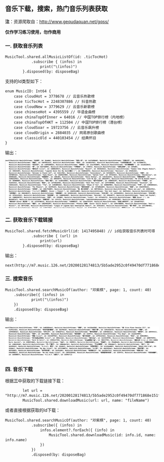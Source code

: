 ## 音乐下载，搜索，热门音乐列表获取

**注**：资源爬取自：http://www.gequdaquan.net/gqss/

**仅作学习练习使用，勿作商用**

### 一. 获取音乐列表

```
MusicTool.shared.allMusicListOf(id: .ticTocHot)
            .subscribe { (infos) in
                print("\(infos)")
        }.disposed(by: disposeBag)
```

支持的Id类型如下：

```
enum MusicID: Int64 {
    case cloudHot = 3778678 // 云音乐热歌榜
    case ticTocHot = 2248307886 // 抖音热歌
    case cloudNew = 3779629 // 云音乐新歌榜
    case chineseHot = 4395559 // 华语金曲榜
    case chinaTopOfInner = 64016 // 中国TOP排行榜（内地榜）
    case chinaTopOfHKT = 112504 // 中国TOP排行榜（港台榜）
    case cloudSoar = 19723756 // 云音乐飙升榜
    case cloudOrigin = 2884035 // 网易原创歌曲榜
    case classicOld = 440103454 // 经典怀旧
}
```

输出：

![](./Pic/MusicList.png)

### 二. 获取音乐下载链接

```
MusicTool.shared.fetchMusicUrl(id: 1417495848) // id在获取音乐列表时可得
            .subscribe { (url) in
                print(url)
        }.disposed(by: disposeBag)
```

输出：

```
next(http://m7.music.126.net/20200128174813/5b5ade2952c0f49470df771868e151fd/ymusic/025d/0f52/560f/575dd9d27b88fdb31acaaec10feb15d1.mp3)
```

### 三. 搜索音乐

```
MusicTool.shared.searchMusicOf(author: "邓紫棋", page: 1, count: 40)
    .subscribe({ (infos) in
    		print("\(infos)")
    })
    .disposed(by: disposeBag)
```

输出：

![](./Pic/MusicSearch.png)

### 四. 音乐下载

根据**三**中获取的下载链接下载：

```
        let url = "http://m7.music.126.net/20200128174813/5b5ade2952c0f49470df771868e151fd/ymusic/025d/0f52/560f/575dd9d27b88fdb31acaaec10feb15d1.mp3"
        MusicTool.shared.downloadMusic(url: url, name: "fileName")
```

或者直接根据获取的Id下载：

```
MusicTool.shared.searchMusicOf(author: "邓紫棋", page: 1, count: 40)
            .subscribe({ (infos) in
                infos.element?.forEach({ (info) in
                    MusicTool.shared.downloadMusic(id: info.id, name: info.name)
                })
            })
            .disposed(by: disposeBag)
```

